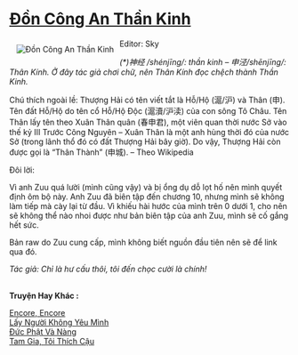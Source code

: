 <a href="https://utruyen.com/don-cong-an-than-kinh/19391/" title="Đồn Công An Thần Kinh"><h1>Đồn Công An Thần Kinh</h1></a><div style="display:table"><img align="right" style="float: left; padding: 10px;" src="https://utruyen.com/images/story/200x260/don-cong-an-than-kinh.jpg" alt="Đồn Công An Thần Kinh">Editor: Sky<p></p><em>(*)神经 /shénjīng/: thần kinh – 申泾​/shēnjīng/: Thân Kính. Ở đây tác giả chơi chữ, nên Thân Kính đọc chệch thành Thần Kinh.</em><p></p>Chú thích ngoài lề: Thượng Hải có tên viết tắt là Hỗ/Hộ (滬/沪) và Thân (申). Tên đất Hỗ/Hộ do tên cổ Hỗ/Hộ Độc (滬瀆/沪渎) của con sông Tô Châu. Tên Thân lấy tên theo Xuân Thân quân (春申君), một viên quan thời nước Sở vào thế kỷ III Trước Công Nguyên – Xuân Thân là một anh hùng thời đó của nước Sở (trong lãnh thổ đó có đất Thượng Hải bây giờ). Do vậy, Thượng Hải còn được gọi là “Thân Thành” (申城). – Theo Wikipedia<p></p>Đôi lời:<p></p>Vì anh Zuu quá lười (mình cũng vậy) và bị ổng dụ dỗ lọt hố nên mình quyết định ôm bộ này. Anh Zuu đã biên tập đến chương 10, nhưng mình sẽ không làm tiếp mà cày lại từ đầu. Vì khiếu hài hước của mình trên 0 dưới 1, cho nên sẽ không thể nào nhoi được như bản biên tập của anh Zuu, mình sẽ cố gắng hết sức.<p></p>Bản raw do Zuu cung cấp, mình không biết nguồn đầu tiên nên sẽ để link qua đó.<p></p><em>Tác giả: Chỉ là hư cấu thôi, tôi đến chọc cười là chính!</em></div><p><br><b>Truyện Hay Khác :</b></p><a href="https://utruyen.com/encore-encore/19390/" alt="Encore, Encore">Encore, Encore</a><br/><a href="https://www.wattpad.com/story/206608346-l%E1%BA%A5y-ng%C6%B0%E1%BB%9Di-kh%C3%B4ng-y%C3%AAu-m%C3%ACnh" alt="Lấy Người Không Yêu Mình">Lấy Người Không Yêu Mình</a><br/><a href="https://github.com/quanluxury/truyenhot/tree/master/truyenhay/1676/" alt="Đức Phật Và Nàng">Đức Phật Và Nàng</a><br/><a href="https://github.com/quanluxury/ngontinhhot/tree/master/truyenhay/19156/" alt="Tam Gia, Tôi Thích Cậu">Tam Gia, Tôi Thích Cậu</a><br/>